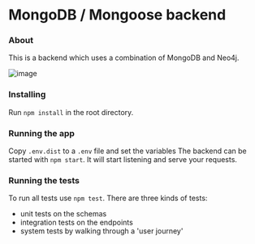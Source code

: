 # MongoDB / Mongoose backend

### About

This is a backend which uses a combination of MongoDB and Neo4j. 

![image](https://user-images.githubusercontent.com/55551559/143718416-8af39e7c-4603-4f8d-b012-ef75b2d0c355.png)

### Installing

Run `npm install` in the root directory.

### Running the app

Copy `.env.dist` to a `.env` file and set the variables
The backend can be started with `npm start`. It will start listening and serve your requests.

### Running the tests

To run all tests use `npm test`. There are three kinds of tests:
- unit tests on the schemas
- integration tests on the endpoints
- system tests by walking through a 'user journey'
